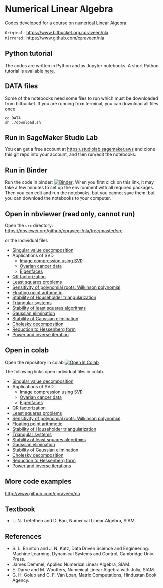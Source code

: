 # Numerical Linear Algebra

Codes developed for a course on numerical Linear Algebra.

`Original:` https://www.bitbucket.org/cpraveen/nla <br/>
`Mirrored:` https://www.github.com/cpraveen/nla

## Python tutorial

The codes are written in Python and as Jupyter notebooks. A short Python tutorial is available [here](http://www.github.com/cpraveen/python).

## DATA files

Some of the notebooks need some files to run which must be downloaded from bitbucket. If you are running from terminal, you can download all files once

```
cd DATA
sh ./download.sh
```

## Run in SageMaker Studio Lab

You can get a free account at https://studiolab.sagemaker.aws and clone this git repo into your account, and then run/edit the notebooks.

## Run in Binder

Run the code in binder: [![Binder](https://mybinder.org/badge_logo.svg)](https://mybinder.org/v2/gh/cpraveen/nla/HEAD). When you first click on this link, it may take a few minutes to set up the environment with all required packages. Then you can edit and run the notebooks, but you cannot save them; but you can download the notebooks to your computer.

## Open in nbviewer (read only, cannot run)

Open the `src` directory: https://nbviewer.org/github/cpraveen/nla/tree/master/src

or the individual files

* [Singular value decomposition](https://nbviewer.org/github/cpraveen/nla/blob/master/src/svd.ipynb)
* Applications of SVD
  * [Image compression using SVD](https://nbviewer.org/github/cpraveen/nla/blob/master/src/dog.ipynb)
  * [Ovarian cancer data](https://nbviewer.org/github/cpraveen/nla/blob/master/src/ovarian_cancer.ipynb)
  * [Eigenfaces](https://nbviewer.org/github/cpraveen/nla/blob/master/src/eigenfaces.ipynb)
* [QR factorization](https://nbviewer.org/github/cpraveen/nla/blob/master/src/qr.ipynb)
* [Least squares problems](https://nbviewer.org/github/cpraveen/nla/blob/master/src/least_squares.ipynb)
* [Sensitivity of polynomial roots: Wilkinson polynomial](https://nbviewer.org/github/cpraveen/nla/blob/master/src/wilkinson_poly.ipynb)
* [Floating point arithmetic](https://nbviewer.org/github/cpraveen/nla/blob/master/src/floating_point.ipynb)
* [Stability of Householder triangularization](https://nbviewer.org/github/cpraveen/nla/blob/master/src/house_stability.ipynb)
* [Triangular systems](https://nbviewer.org/github/cpraveen/nla/blob/master/src/tri_sys.ipynb)
* [Stability of least squares algorithms](https://nbviewer.org/github/cpraveen/nla/blob/master/src/least_squares_stability.ipynb)
* [Gaussian elimination](https://nbviewer.org/github/cpraveen/nla/blob/master/src/gauss_elim.ipynb)
* [Stability of Gaussian elimination](https://nbviewer.org/github/cpraveen/nla/blob/master/src/gauss_elim_stab.ipynb)
* [Cholesky decomposition](https://nbviewer.org/github/cpraveen/nla/blob/master/src/cholesky.ipynb)
* [Reduction to Hessenberg form](https://nbviewer.org/github/cpraveen/nla/blob/master/src/hessenberg.ipynb)
* [Power and inverse iteration](https://nbviewer.org/github/cpraveen/nla/blob/master/src/power.ipynb)


## Open in colab

Open the repository in colab [![Open In Colab](https://colab.research.google.com/assets/colab-badge.svg)](https://colab.research.google.com/github/cpraveen/nla)

The following links open individual files in colab.

* [Singular value decomposition](http://colab.research.google.com/github/cpraveen/nla/blob/master/src/svd.ipynb)
* Applications of SVD
  * [Image compression using SVD](http://colab.research.google.com/github/cpraveen/nla/blob/master/src/dog.ipynb)
  * [Ovarian cancer data](http://colab.research.google.com/github/cpraveen/nla/blob/master/src/ovarian_cancer.ipynb)
  * [Eigenfaces](http://colab.research.google.com/github/cpraveen/nla/blob/master/src/eigenfaces.ipynb)
* [QR factorization](http://colab.research.google.com/github/cpraveen/nla/blob/master/src/qr.ipynb)
* [Least squares problems](http://colab.research.google.com/github/cpraveen/nla/blob/master/src/least_squares.ipynb)
* [Sensitivity of polynomial roots: Wilkinson polynomial](http://colab.research.google.com/github/cpraveen/nla/blob/master/src/wilkinson_poly.ipynb)
* [Floating point arithmetic](http://colab.research.google.com/github/cpraveen/nla/blob/master/src/floating_point.ipynb)
* [Stability of Householder triangularization](http://colab.research.google.com/github/cpraveen/nla/blob/master/src/house_stability.ipynb)
* [Triangular systems](http://colab.research.google.com/github/cpraveen/nla/blob/master/src/tri_sys.ipynb)
* [Stability of least squares algorithms](http://colab.research.google.com/github/cpraveen/nla/blob/master/src/least_squares_stability.ipynb)
* [Gaussian elimination](http://colab.research.google.com/github/cpraveen/nla/blob/master/src/gauss_elim.ipynb)
* [Stability of Gaussian elimination](http://colab.research.google.com/github/cpraveen/nla/blob/master/src/gauss_elim_stab.ipynb)
* [Cholesky decomposition](http://colab.research.google.com/github/cpraveen/nla/blob/master/src/cholesky.ipynb)
* [Reduction to Hessenberg form](http://colab.research.google.com/github/cpraveen/nla/blob/master/src/hessenberg.ipynb)
* [Power and inverse iterations](http://colab.research.google.com/github/cpraveen/nla/blob/master/src/power.ipynb)

## More code examples

http://www.github.com/cpraveen/na

## Textbook

* L. N. Trefethen and D. Bau, Numerical Linear Algebra, SIAM.

## References

* S. L. Brunton and J. N. Katz, Data Driven Science and Engineering: Machine Learning, Dynamical Systems and Control, Cambridge Univ. Press.
* James Demmel, Applied Numerical Linear Algebra, SIAM.
* E. Darve and M. Wootters, Numerical Linear Algebra with Julia, SIAM.
* G. H. Golub and C. F. Van Loan, Matrix Computations, Hindustan Book Agency.
